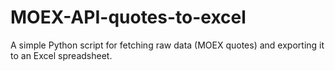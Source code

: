 # MOEX-API-quotes-to-excel
A simple Python script for fetching raw data (MOEX quotes) and exporting it to an Excel spreadsheet.
